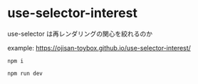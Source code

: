# use-selector-interest

use-selector は再レンダリングの関心を絞れるのか

example:  https://ojisan-toybox.github.io/use-selector-interest/

```
npm i

npm run dev
```
